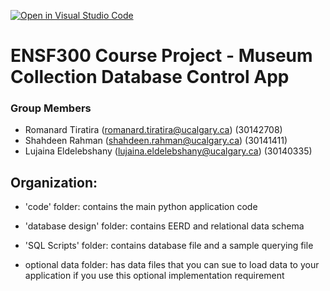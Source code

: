 [![Open in Visual Studio Code](https://classroom.github.com/assets/open-in-vscode-c66648af7eb3fe8bc4f294546bfd86ef473780cde1dea487d3c4ff354943c9ae.svg)](https://classroom.github.com/online_ide?assignment_repo_id=9500106&assignment_repo_type=AssignmentRepo)
# ENSF300 Course Project - Museum Collection Database Control App 

### Group Members
 - Romanard Tiratira (romanard.tiratira@ucalgary.ca) (30142708)
 - Shahdeen Rahman (shahdeen.rahman@ucalgary.ca) (30141411)
 - Lujaina Eldelebshany (lujaina.eldelebshany@ucalgary.ca) (30140335)

## Organization:
- 'code' folder: contains the main python application code
- 'database design' folder: contains EERD and relational data schema
- 'SQL Scripts' folder: contains database file and a sample querying file

- optional data folder: has data files that you can sue to load data to your application if you use this optional implementation requirement
